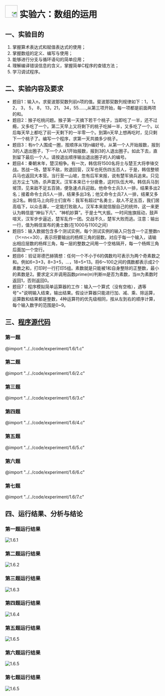 # [<img style="width:40px;transform:rotate(180deg);" src="../../../assets/image/back.jpg"/>](../index.md) 实验六：数组的运用

## 一、实验目的

1. 掌握算术表达式和赋值表达式的使用；
2. 掌握数组的定义、编写与使用；
3. 能够进行分支与循环语句的简单应用；
4. 理解编译错误信息的含义，掌握简单C程序的查错方法；
5. 学习调试程序。

## 二、实验内容及要求

* 题目1：输入n，求斐波那契数列前n项的值。斐波那契数列规律如下：1， 1， 2， 3， 5， 8， 13，21， 34，55......,从第三项开始，每一项都是前面两项的和。
* 题目2：猴子吃桃问题。猴子第一天摘下若干个桃子，当即吃了一半，还不过瘾，又多吃了一个。第二天早上又将剩下的桃子吃掉一半，又多吃了一个。以后每天早上都吃了前一天剩下的一半零一个。到第n天早上想再吃时，见只剩下一个桃子了。编写一个程序，求第一天共摘多少桃子。 
* 题目3：有n个人围成一圈，按顺序从1到n编好号。从第一个人开始报数，报到3的人退出圈子，下一个人从1开始报数，报到3的人退出圈子。如此下去，直到留下最后一个人。请按退出顺序输出退出圈子的人的编号。
* 题目4：秦朝末年，楚汉相争。有一次，韩信将1500名将士与楚王大将李锋交战。苦战一场，楚军不敌，败退回营，汉军也死伤四五百人，于是，韩信整顿兵马也返回大本营。当行至一山坡，忽有后军来报，说有楚军骑兵追来。只见远方尘土飞扬，杀声震天。汉军本来已十分疲惫，这时队伍大哗。韩信兵马到坡顶，见来敌不足五百骑，便急速点兵迎敌。他命令士兵3人一排，结果多出2名；接着命令士兵5人一排，结果多出3名；他又命令士兵7人一排，结果又多出2名。韩信马上向将士们宣布：我军有超过*名勇士，敌人不足五百，我们居高临下，以众击寡，一定能打败敌人。汉军本来就信服自己的统帅，这一来更认为韩信是“神仙下凡”、“神机妙算”。于是士气大振。一时间旌旗摇动，鼓声喧天，汉军步步逼近，楚军乱作一团。交战不久，楚军大败而逃。注意：输出一行，值为韩信宣布的勇士数(在1000与1100之间）
* 题目5：输入数据包含多个测试实例，每个测试实例的输入只包含一个正整数n（1<=n<=30），表示将要输出的杨辉三角的层数。对应于每一个输入，请输出相应层数的杨辉三角，每一层的整数之间用一个空格隔开，每一个杨辉三角后面加一个空行。
* 题目6：验证哥德巴赫猜想：任何一个不小于6的偶数均可表示为两个奇素数之和。例如6=3+3，8=3+5，…，18=5+13。将6～100之间的偶数都表示成2个素数之和，打印时一行打印5组。素数就是只能被1和自身整除的正整数，最小的素数是2。要求定义并调用函数prime(m)判断m是否为素数，当m为素数时返回1，否则返回0。
* 题目7：程序模拟简单运算器的工作：输入一个算式（没有空格），遇等号"="说明输入结束，输出结果。假设计算器只能进行加、减、乘、除运算，运算数和结果都是整数，4种运算符的优先级相同，按从左到右的顺序计算，每个输入数字的范围是0~9。

## 三、[程序源代码](../../code/index.md)

### 第一题

@import "../../code/experiment/1.6/1.c"

### 第二题

@import "../../code/experiment/1.6/2.c"

### 第三题

@import "../../code/experiment/1.6/3.c"

### 第四题

@import "../../code/experiment/1.6/4.c"

### 第五题

@import "../../code/experiment/1.6/5.c"

### 第六题

@import "../../code/experiment/1.6/6.c"

### 第七题

@import "../../code/experiment/1.6/7.c"

## 四、运行结果、分析与结论

### 第一题运行结果

![1.6.1](../image/experiment/1.6.1.png)

### 第二题运行结果

![1.6.2](../image/experiment/1.6.2.png)

### 第三题运行结果

![1.6.3](../image/experiment/1.6.3.png)

### 第四题运行结果

![1.6.4](../image/experiment/1.6.4.png)

### 第五题运行结果

![1.6.5](../image/experiment/1.6.5.png)

### 第六题运行结果

![1.6.5](../image/experiment/1.6.6.png)

### 第七题运行结果

![1.6.5](../image/experiment/1.6.7.png)
